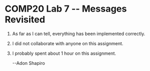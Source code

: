 COMP20 Lab 7 -- Messages Revisited
==================================

1. As far as I can tell, everything has been implemented correctly.
2. I did not collaborate with anyone on this assignment.
3. I probably spent about 1 hour on this assignment.

	--Adon Shapiro
